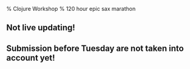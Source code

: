 % Clojure Workshop
% 120 hour epic sax marathon

## Not live updating!
## Submission before Tuesday are not taken into account yet!

<script src="js/scoreboard.js"></script>
<div class="row">

<div class="col-xs-4">
<ul id="score-list-1">
</ul>
</div>

<div class="col-xs-4">
<ul id="score-list-2">
</ul>
</div>

<div class="col-xs-4">
<ul id="score-list-3">
</ul>
</div>

</div>
<script>
var url = "http://polar-hollows-8825.herokuapp.com/scoreboard?total=";
populate_scoreboard([$("#score-list-1"),
                     $("#score-list-2"),
                     $("#score-list-3")], url);
</script>
